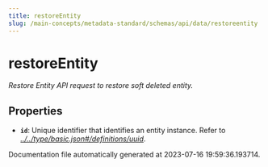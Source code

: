 ```yaml
---
title: restoreEntity
slug: /main-concepts/metadata-standard/schemas/api/data/restoreentity
---
```


# restoreEntity

*Restore Entity API request to restore soft deleted entity.*

## Properties

- **`id`**: Unique identifier that identifies an entity instance. Refer to *[../../type/basic.json#/definitions/uuid](#/../type/basic.json#/definitions/uuid)*.


Documentation file automatically generated at 2023-07-16 19:59:36.193714.
